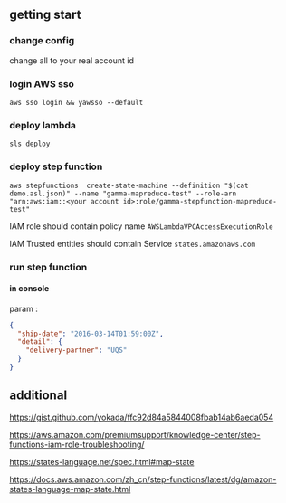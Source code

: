  
## getting start 

### change config 
change all <your account id> to your real account id 

### login AWS sso 
```shell
aws sso login && yawsso --default
```

### deploy lambda

```shell
sls deploy 
```

### deploy step function 

```
aws stepfunctions  create-state-machine --definition "$(cat demo.asl.json)" --name "gamma-mapreduce-test" --role-arn "arn:aws:iam::<your account id>:role/gamma-stepfunction-mapreduce-test"
```

IAM role should contain policy name `AWSLambdaVPCAccessExecutionRole`

IAM Trusted entities should contain Service `states.amazonaws.com`

### run step function 

#### in console 
param :
```json
{
  "ship-date": "2016-03-14T01:59:00Z",
  "detail": {
    "delivery-partner": "UQS"
  }
}

```



##  additional


https://gist.github.com/yokada/ffc92d84a5844008fbab14ab6aeda054

https://aws.amazon.com/premiumsupport/knowledge-center/step-functions-iam-role-troubleshooting/

https://states-language.net/spec.html#map-state

https://docs.aws.amazon.com/zh_cn/step-functions/latest/dg/amazon-states-language-map-state.html